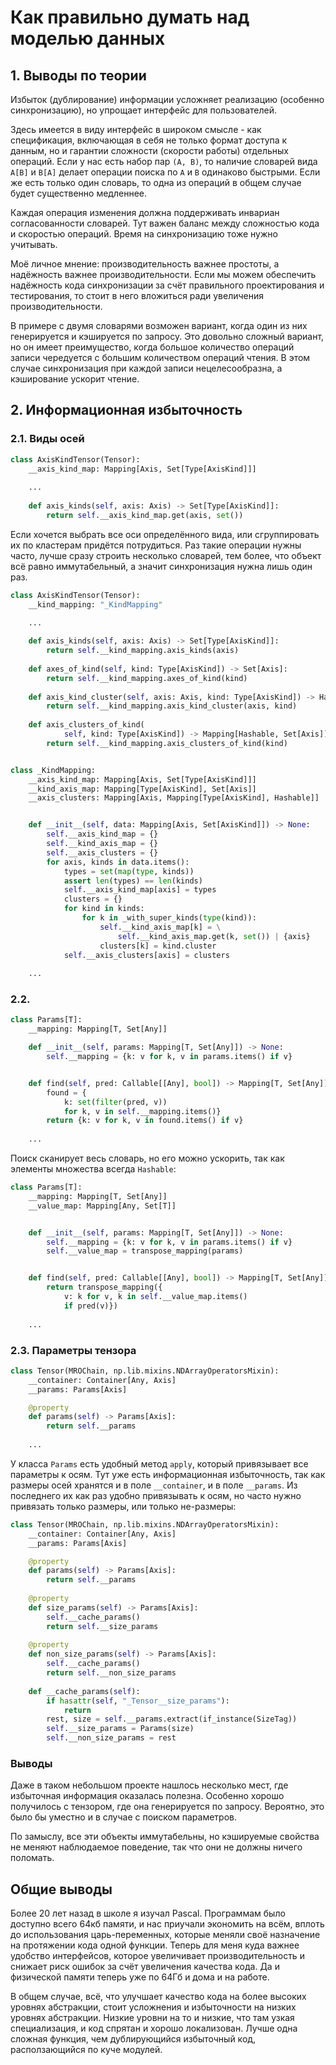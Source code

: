 # Как правильно думать над моделью данных

## 1. Выводы по теории
Избыток (дублирование) информации усложняет реализацию
(особенно синхронизацию), но упрощает интерфейс для пользователей.

Здесь имеется в виду интерфейс в широком смысле - как спецификация,
включающая в себя не только формат доступа к данным,
но и гарантии сложности (скорости работы) отдельных операций.
Если у нас есть набор пар `(A, B)`,
то наличие словарей вида `A[B]` и `B[A]`
делает операции поиска по `A` и `B` одинаково быстрыми.
Если же есть только один словарь, то одна из операций в общем случае
будет существенно медленнее.

Каждая операция изменения должна поддерживать
инвариан согласованности словарей.
Тут важен баланс между сложностью кода и скоростью операций.
Время на синхронизацию тоже нужно учитывать.

Моё личное мнение:
производительность важнее простоты,
а надёжность важнее производительности.
Если мы можем обеспечить надёжность кода синхронизации
за счёт правильного проектирования и тестирования,
то стоит в него вложиться ради увеличения производительности.

В примере с двумя словарями возможен вариант,
когда один из них генерируется и кэшируется по запросу.
Это довольно сложный вариант, но он имеет преимущество,
когда большое количество операций записи
чередуется с большим количеством операций чтения.
В этом случае синхронизация при каждой записи нецелесообразна,
а кэширование ускорит чтение.


## 2. Информационная избыточность

### 2.1. Виды осей
```Python
class AxisKindTensor(Tensor):
    __axis_kind_map: Mapping[Axis, Set[Type[AxisKind]]]
    
    ...
    
    def axis_kinds(self, axis: Axis) -> Set[Type[AxisKind]]:
        return self.__axis_kind_map.get(axis, set())
```
Если хочется выбрать все оси определённого вида,
или сгруппировать их по кластерам придётся потрудиться.
Раз такие операции нужны часто, лучше сразу строить несколько словарей,
тем более, что объект всё равно иммутабельный,
а значит синхронизация нужна лишь один раз.
```Python
class AxisKindTensor(Tensor):
    __kind_mapping: "_KindMapping"
    
    ...

    def axis_kinds(self, axis: Axis) -> Set[Type[AxisKind]]:
        return self.__kind_mapping.axis_kinds(axis)
    
    def axes_of_kind(self, kind: Type[AxisKind]) -> Set[Axis]:
        return self.__kind_mapping.axes_of_kind(kind)
    
    def axis_kind_cluster(self, axis: Axis, kind: Type[AxisKind]) -> Hashable:
        return self.__kind_mapping.axis_kind_cluster(axis, kind)
    
    def axis_clusters_of_kind(
            self, kind: Type[AxisKind]) -> Mapping[Hashable, Set[Axis]]:
        return self.__kind_mapping.axis_clusters_of_kind(kind)


class _KindMapping:
    __axis_kind_map: Mapping[Axis, Set[Type[AxisKind]]]
    __kind_axis_map: Mapping[Type[AxisKind], Set[Axis]]
    __axis_clusters: Mapping[Axis, Mapping[Type[AxisKind], Hashable]]


    def __init__(self, data: Mapping[Axis, Set[AxisKind]]) -> None:
        self.__axis_kind_map = {}
        self.__kind_axis_map = {}
        self.__axis_clusters = {}
        for axis, kinds in data.items():
            types = set(map(type, kinds))
            assert len(types) == len(kinds)
            self.__axis_kind_map[axis] = types
            clusters = {}
            for kind in kinds:
                for k in _with_super_kinds(type(kind)):
                    self.__kind_axis_map[k] = \
                        self.__kind_axis_map.get(k, set()) | {axis}
                    clusters[k] = kind.cluster
            self.__axis_clusters[axis] = clusters
    
    ...
```


### 2.2.
```Python
class Params[T]:
    __mapping: Mapping[T, Set[Any]]

    def __init__(self, params: Mapping[T, Set[Any]]) -> None:
        self.__mapping = {k: v for k, v in params.items() if v}


    def find(self, pred: Callable[[Any], bool]) -> Mapping[T, Set[Any]]:
        found = {
            k: set(filter(pred, v))
            for k, v in self.__mapping.items()}
        return {k: v for k, v in found.items() if v}
    
    ...
```
Поиск сканирует весь словарь,
но его можно ускорить, так как элементы множества всегда `Hashable`:
```Python
class Params[T]:
    __mapping: Mapping[T, Set[Any]]
    __value_map: Mapping[Any, Set[T]]


    def __init__(self, params: Mapping[T, Set[Any]]) -> None:
        self.__mapping = {k: v for k, v in params.items() if v}
        self.__value_map = transpose_mapping(params)


    def find(self, pred: Callable[[Any], bool]) -> Mapping[T, Set[Any]]:
        return transpose_mapping({
            v: k for v, k in self.__value_map.items()
            if pred(v)})
    
    ...
```


### 2.3. Параметры тензора
```Python
class Tensor(MROChain, np.lib.mixins.NDArrayOperatorsMixin):
    __container: Container[Any, Axis]
    __params: Params[Axis]

    @property
    def params(self) -> Params[Axis]:
        return self.__params
    
    ...
```
У класса `Params` есть удобный метод `apply`,
который привязывает все параметры к осям.
Тут уже есть информационная избыточность,
так как размеры осей хранятся и в поле `__container`,
и в поле `__params`.
Из последнего их как раз удобно привязывать к осям,
но часто нужно привязать только размеры, или только не-размеры:
```Python
class Tensor(MROChain, np.lib.mixins.NDArrayOperatorsMixin):
    __container: Container[Any, Axis]
    __params: Params[Axis]

    @property
    def params(self) -> Params[Axis]:
        return self.__params
    
    @property
    def size_params(self) -> Params[Axis]:
        self.__cache_params()
        return self.__size_params
    
    @property
    def non_size_params(self) -> Params[Axis]:
        self.__cache_params()
        return self.__non_size_params
    
    def __cache_params(self):
        if hasattr(self, "_Tensor__size_params"):
            return
        rest, size = self.__params.extract(if_instance(SizeTag))
        self.__size_params = Params(size)
        self.__non_size_params = rest
```


### Выводы
Даже в таком небольшом проекте нашлось несколько мест,
где избыточная информация оказалась полезна.
Особенно хорошо получилось с тензором,
где она генерируется по запросу.
Вероятно, это было бы уместно и в случае с поиском параметров.

По замыслу, все эти объекты иммутабельны,
но кэшируемые свойства не меняют наблюдаемое поведение,
так что они не должны ничего поломать.


## Общие выводы
Более 20 лет назад в школе я изучал Pascal.
Программам было доступно всего 64кб памяти,
и нас приучали экономить на всём,
вплоть до использования царь-переменных,
которые меняли своё назначение на протяжении кода одной функции.
Теперь для меня куда важнее удобство интерфейсов,
которое увеличивает производительность
и снижает риск ошибок за счёт увеличения качества кода.
Да и физической памяти теперь уже по 64Гб и дома и на работе.

В общем случае, всё, что улучшает качество кода
на более высоких уровнях абстракции,
стоит усложнения и избыточности на низких уровнях абстракции.
Низкие уровни на то и низкие,
что там узкая специализация,
и код спрятан и хорошо локализован.
Лучше одна сложная функция,
чем дублирующийся избыточный код,
расползающийся по куче модулей.
